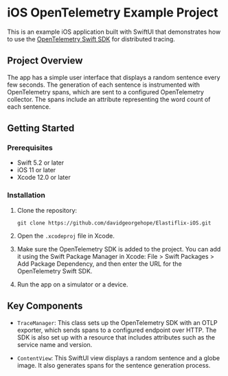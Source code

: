 # iOS OpenTelemetry Example Project

This is an example iOS application built with SwiftUI that demonstrates how to use the [OpenTelemetry Swift SDK](https://github.com/open-telemetry/opentelemetry-swift) for distributed tracing.

## Project Overview

The app has a simple user interface that displays a random sentence every few seconds. The generation of each sentence is instrumented with OpenTelemetry spans, which are sent to a configured OpenTelemetry collector. The spans include an attribute representing the word count of each sentence.

## Getting Started

### Prerequisites

- Swift 5.2 or later
- iOS 11 or later
- Xcode 12.0 or later

### Installation

1. Clone the repository:

   ```
   git clone https://github.com/davidgeorgehope/Elastiflix-iOS.git
   ```

2. Open the `.xcodeproj` file in Xcode.

3. Make sure the OpenTelemetry SDK is added to the project. You can add it using the Swift Package Manager in Xcode: File > Swift Packages > Add Package Dependency, and then enter the URL for the OpenTelemetry Swift SDK.

4. Run the app on a simulator or a device.

## Key Components

- `TraceManager`: This class sets up the OpenTelemetry SDK with an OTLP exporter, which sends spans to a configured endpoint over HTTP. The SDK is also set up with a resource that includes attributes such as the service name and version.

- `ContentView`: This SwiftUI view displays a random sentence and a globe image. It also generates spans for the sentence generation process.

